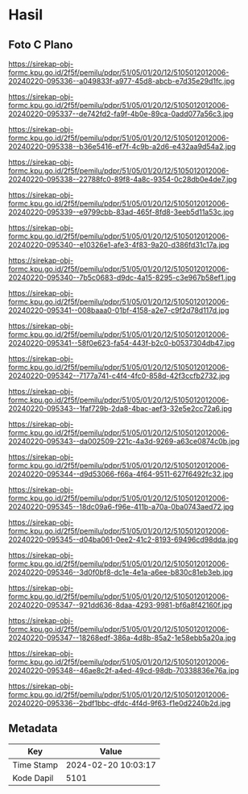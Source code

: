 # Hasil

## Foto C Plano

https://sirekap-obj-formc.kpu.go.id/2f5f/pemilu/pdpr/51/05/01/20/12/5105012012006-20240220-095336--a049833f-a977-45d8-abcb-e7d35e29d1fc.jpg

https://sirekap-obj-formc.kpu.go.id/2f5f/pemilu/pdpr/51/05/01/20/12/5105012012006-20240220-095337--de742fd2-fa9f-4b0e-89ca-0add077a56c3.jpg

https://sirekap-obj-formc.kpu.go.id/2f5f/pemilu/pdpr/51/05/01/20/12/5105012012006-20240220-095338--b36e5416-ef7f-4c9b-a2d6-e432aa9d54a2.jpg

https://sirekap-obj-formc.kpu.go.id/2f5f/pemilu/pdpr/51/05/01/20/12/5105012012006-20240220-095338--22788fc0-89f8-4a8c-9354-0c28db0e4de7.jpg

https://sirekap-obj-formc.kpu.go.id/2f5f/pemilu/pdpr/51/05/01/20/12/5105012012006-20240220-095339--e9799cbb-83ad-465f-8fd8-3eeb5d11a53c.jpg

https://sirekap-obj-formc.kpu.go.id/2f5f/pemilu/pdpr/51/05/01/20/12/5105012012006-20240220-095340--e10326e1-afe3-4f83-9a20-d386fd31c17a.jpg

https://sirekap-obj-formc.kpu.go.id/2f5f/pemilu/pdpr/51/05/01/20/12/5105012012006-20240220-095340--7b5c0683-d9dc-4a15-8295-c3e967b58ef1.jpg

https://sirekap-obj-formc.kpu.go.id/2f5f/pemilu/pdpr/51/05/01/20/12/5105012012006-20240220-095341--008baaa0-01bf-4158-a2e7-c9f2d78d117d.jpg

https://sirekap-obj-formc.kpu.go.id/2f5f/pemilu/pdpr/51/05/01/20/12/5105012012006-20240220-095341--58f0e623-fa54-443f-b2c0-b0537304db47.jpg

https://sirekap-obj-formc.kpu.go.id/2f5f/pemilu/pdpr/51/05/01/20/12/5105012012006-20240220-095342--7177a741-c4f4-4fc0-858d-42f3ccfb2732.jpg

https://sirekap-obj-formc.kpu.go.id/2f5f/pemilu/pdpr/51/05/01/20/12/5105012012006-20240220-095343--1faf729b-2da8-4bac-aef3-32e5e2cc72a6.jpg

https://sirekap-obj-formc.kpu.go.id/2f5f/pemilu/pdpr/51/05/01/20/12/5105012012006-20240220-095343--da002509-221c-4a3d-9269-a63ce0874c0b.jpg

https://sirekap-obj-formc.kpu.go.id/2f5f/pemilu/pdpr/51/05/01/20/12/5105012012006-20240220-095344--d9d53066-f66a-4f64-9511-627f6492fc32.jpg

https://sirekap-obj-formc.kpu.go.id/2f5f/pemilu/pdpr/51/05/01/20/12/5105012012006-20240220-095345--18dc09a6-f96e-411b-a70a-0ba0743aed72.jpg

https://sirekap-obj-formc.kpu.go.id/2f5f/pemilu/pdpr/51/05/01/20/12/5105012012006-20240220-095345--d04ba061-0ee2-41c2-8193-69496cd98dda.jpg

https://sirekap-obj-formc.kpu.go.id/2f5f/pemilu/pdpr/51/05/01/20/12/5105012012006-20240220-095346--3d0f0bf8-dc1e-4e1a-a6ee-b830c81eb3eb.jpg

https://sirekap-obj-formc.kpu.go.id/2f5f/pemilu/pdpr/51/05/01/20/12/5105012012006-20240220-095347--921dd636-8daa-4293-9981-bf6a8f42160f.jpg

https://sirekap-obj-formc.kpu.go.id/2f5f/pemilu/pdpr/51/05/01/20/12/5105012012006-20240220-095347--18268edf-386a-4d8b-85a2-1e58ebb5a20a.jpg

https://sirekap-obj-formc.kpu.go.id/2f5f/pemilu/pdpr/51/05/01/20/12/5105012012006-20240220-095348--46ae8c2f-a4ed-49cd-98db-70338836e76a.jpg

https://sirekap-obj-formc.kpu.go.id/2f5f/pemilu/pdpr/51/05/01/20/12/5105012012006-20240220-095336--2bdf1bbc-dfdc-4f4d-9f63-f1e0d2240b2d.jpg


## Metadata

| Key        | Value               |
| ---------- | ------------------- |
| Time Stamp | 2024-02-20 10:03:17 |
| Kode Dapil | 5101                |



